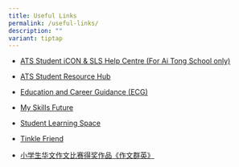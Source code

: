 ```yaml
---
title: Useful Links
permalink: /useful-links/
description: ""
variant: tiptap
---
```

<ul data-tight="true" class="tight">
<li>
<p><a href="https://go.gov.sg/ats-sls-studenticon-issues" rel="noopener noreferrer nofollow" target="_blank">ATS Student iCON &amp; SLS Help Centre (For Ai Tong School only)</a>
</p>
</li>
<li>
<p><a href="https://sites.google.com/moe.edu.sg/ats-student/home" rel="noopener noreferrer nofollow" target="_blank">ATS Student Resource Hub</a>
</p>
</li>
<li>
<p><a href="https://www.skillsfuture.gov.sg/initiatives/students/ecg" rel="noopener noreferrer nofollow" target="_blank">Education and Career Guidance (ECG)</a>
</p>
</li>
<li>
<p><a href="https://www.myskillsfuture.gov.sg/content/student/en/primary.html" rel="noopener noreferrer nofollow" target="_blank">My Skills Future</a>
</p>
</li>
<li>
<p><a href="https://vle.learning.moe.edu.sg/" rel="noopener noreferrer nofollow" target="_blank">Student Learning Space</a>
</p>
</li>
<li>
<p><a href="https://www.tinklefriend.sg//" rel="noopener noreferrer nofollow" target="_blank">Tinkle Friend</a>
</p>
</li>
<li>
<p><a href="https://www.shhk.com.sg/zh/shhk-literary-awards/" rel="noopener noreferrer nofollow" target="_blank">小学生华文作文比赛得奖作品《作文群英》</a>
</p>
</li>
</ul>
<p></p>